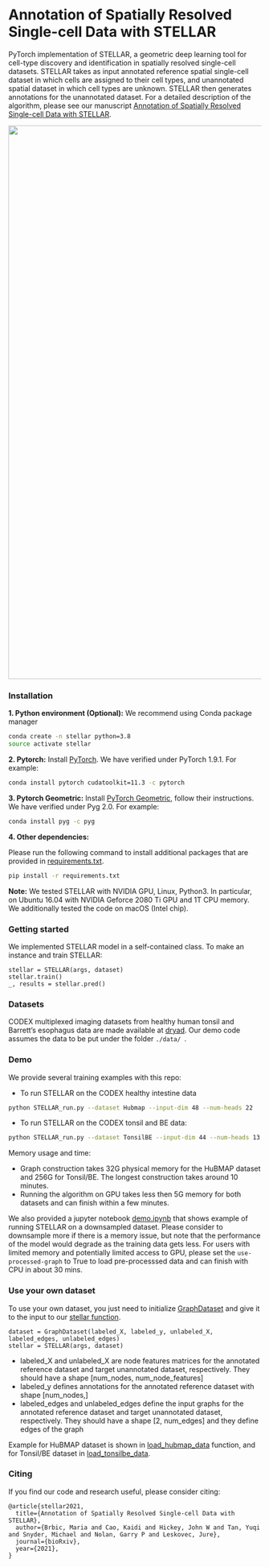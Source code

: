 # Annotation of Spatially Resolved Single-cell Data with STELLAR

PyTorch implementation of STELLAR, a geometric deep learning tool for cell-type discovery and identification in spatially resolved single-cell datasets. STELLAR takes as input annotated reference spatial single-cell dataset in which cells are assigned to their cell types, and unannotated spatial dataset in which cell types are unknown. STELLAR then generates annotations for the unannotated dataset. For a detailed description of the algorithm, please see our manuscript [Annotation of Spatially Resolved Single-cell Data with STELLAR](https://www.biorxiv.org/content/10.1101/2021.11.24.469947v1.full.pdf).


<p align="center">
<img src="https://github.com/snap-stanford/stellar/blob/main/images/stellar_overview.png" width="1100" align="center">
</p>


### Installation


**1. Python environment (Optional):**
We recommend using Conda package manager

```bash
conda create -n stellar python=3.8
source activate stellar
```

**2. Pytorch:**
Install [PyTorch](https://pytorch.org/). 
We have verified under PyTorch 1.9.1. For example:
```bash
conda install pytorch cudatoolkit=11.3 -c pytorch
```

**3. Pytorch Geometric:**
Install [PyTorch Geometric](https://pytorch-geometric.readthedocs.io/en/latest/notes/installation.html), 
follow their instructions. We have verified under Pyg 2.0. For example:
```bash
conda install pyg -c pyg
```

**4. Other dependencies:**

Please run the following command to install additional packages that are provided in [requirements.txt](https://github.com/snap-stanford/stellar/blob/main/requirements.txt).
```bash
pip install -r requirements.txt
```

**Note:** We tested STELLAR with NVIDIA GPU, Linux, Python3. In particular, on Ubuntu 16.04 with NVIDIA Geforce 2080 Ti GPU and 1T CPU memory. We additionally tested the code on macOS (Intel chip).

### Getting started

We implemented STELLAR model in a self-contained class. To make an instance and train STELLAR:

```
stellar = STELLAR(args, dataset)
stellar.train()
_, results = stellar.pred()
```
### Datasets

CODEX multiplexed imaging datasets from healthy human tonsil and Barrett’s esophagus data are made available at [dryad](https://datadryad.org/stash/share/1OQtxew0Unh3iAdP-ELew-ctwuPTBz6Oy8uuyxqliZk). Our demo code assumes the data to be put under the folder `./data/ `.

### Demo

We provide several training examples with this repo:

- To run STELLAR on the CODEX healthy intestine data

```bash
python STELLAR_run.py --dataset Hubmap --input-dim 48 --num-heads 22
```

- To run STELLAR on the CODEX tonsil and BE data:

```bash
python STELLAR_run.py --dataset TonsilBE --input-dim 44 --num-heads 13 --num-seed-class 3
```
Memory usage and time:
-  Graph construction takes 32G physical memory for the HuBMAP dataset and 256G for Tonsil/BE. The longest construction takes around 10 minutes.
-  Running the algorithm on GPU takes less then 5G memory for both datasets and can finish within a few minutes.

We also provided a jupyter notebook [demo.ipynb](https://github.com/snap-stanford/stellar/blob/a556b5ef4fe43c512ccf092c1d06d73034dc8d4d/demo.ipynb) that shows example of running STELLAR on a downsampled dataset. Please consider to downsample more if there is a memory issue, but note that the performance of the model would degrade as the training data gets less. For users with limited memory and potentially limited access to GPU, please set the ``use-processed-graph`` to True to load pre-processsed data and can finish with CPU in about 30 mins.

### Use your own dataset

To use your own dataset, you just need to initialize [GraphDataset](https://github.com/snap-stanford/stellar/blob/a556b5ef4fe43c512ccf092c1d06d73034dc8d4d/datasets.py#L77) and give it to the input to our [stellar function](https://github.com/snap-stanford/stellar/blob/main/STELLAR.py).

```
dataset = GraphDataset(labeled_X, labeled_y, unlabeled_X, labeled_edges, unlabeled_edges)
stellar = STELLAR(args, dataset)
```

- labeled_X and unlabeled_X are node features matrices for the annotated reference dataset and target unannotated dataset, respectively. They should  have a shape [num_nodes, num_node_features] 
- labeled_y defines annotations for the annotated reference dataset with shape [num_nodes,] 
- labeled_edges and unlabeled_edges define the input graphs for the annotated reference dataset and target unannotated dataset, respectively. They should have a shape [2, num_edges] and they define edges of the graph

Example for HuBMAP dataset is shown in [load_hubmap_data](https://github.com/snap-stanford/stellar/blob/a556b5ef4fe43c512ccf092c1d06d73034dc8d4d/datasets.py#L30) function, and for Tonsil/BE dataset in [load_tonsilbe_data](https://github.com/snap-stanford/stellar/blob/a556b5ef4fe43c512ccf092c1d06d73034dc8d4d/datasets.py#L53).


### Citing

If you find our code and research useful, please consider citing:

```
@article{stellar2021,
  title={Annotation of Spatially Resolved Single-cell Data with STELLAR},
  author={Brbic, Maria and Cao, Kaidi and Hickey, John W and Tan, Yuqi and Snyder, Michael and Nolan, Garry P and Leskovec, Jure},
  journal={bioRxiv},
  year={2021},
}
```
